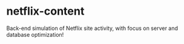 # netflix-content
Back-end simulation of Netflix site activity, with focus on server and database optimization!
